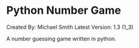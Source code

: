 Python Number Game
================
Created By: Michael Smith
Latest Version: 1.3 (1_3)


A number guessing game written in python.
